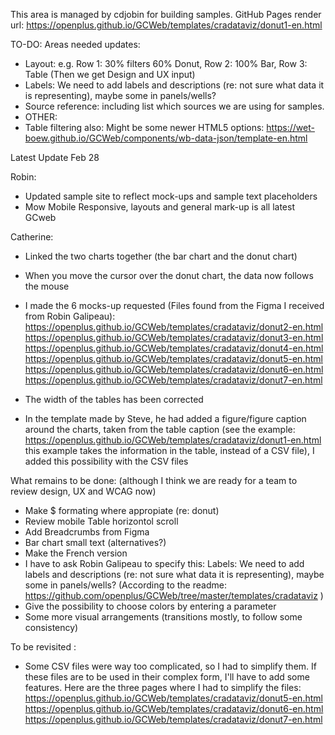 This area is managed by cdjobin for building samples.
GitHub Pages render url: https://openplus.github.io/GCWeb/templates/cradataviz/donut1-en.html

TO-DO: Areas needed updates:
- Layout: e.g. Row 1: 30% filters 60% Donut, Row 2: 100% Bar, Row 3: Table (Then we get Design and UX input)
- Labels: We need to add labels and descriptions (re: not sure what data it is representing), maybe some in panels/wells?
- Source reference: including list which sources we are using for samples.
- OTHER:
 - Table filtering also: Might be some newer HTML5 options: https://wet-boew.github.io/GCWeb/components/wb-data-json/template-en.html


Latest Update Feb 28

Robin: 
- Updated sample site to reflect mock-ups and sample text placeholders
- Mow Mobile Responsive, layouts and general mark-up is all latest GCweb

Catherine:
- Linked the two charts together (the bar chart and the donut chart)
- When you move the cursor over the donut chart, the data now follows the mouse
- I made the 6 mocks-up requested (Files found from the Figma I received from Robin Galipeau):
https://openplus.github.io/GCWeb/templates/cradataviz/donut2-en.html  
https://openplus.github.io/GCWeb/templates/cradataviz/donut3-en.html
https://openplus.github.io/GCWeb/templates/cradataviz/donut4-en.html
https://openplus.github.io/GCWeb/templates/cradataviz/donut5-en.html
https://openplus.github.io/GCWeb/templates/cradataviz/donut6-en.html
https://openplus.github.io/GCWeb/templates/cradataviz/donut7-en.html

- The width of the tables has been corrected
- In the template made by Steve, he had added a figure/figure caption around the charts, taken from the table caption (see the example: https://openplus.github.io/GCWeb/templates/cradataviz/donut1-en.html  this example takes the information in the table, instead of a CSV file), I added this possibility with the CSV files


What remains to be done: (although I think we are ready for a team to review design, UX and WCAG now)
- Make $ formating where appropiate (re: donut)
- Review mobile Table horizontol scroll
- Add Breadcrumbs from Figma
- Bar chart small text (alternatives?)
- Make the French version
- I have to ask Robin Galipeau to specify this: Labels: We need to add labels and descriptions (re: not sure what data it is representing), maybe some in panels/wells? (According to the readme: https://github.com/openplus/GCWeb/tree/master/templates/cradataviz )
- Give the possibility to choose colors by entering a parameter
- Some more visual arrangements (transitions mostly, to follow some consistency)

To be revisited :
- Some CSV files were way too complicated, so I had to simplify them. If these files are to be used in their complex form, I'll have to add some features. Here are the three pages where I had to simplify the files:
https://openplus.github.io/GCWeb/templates/cradataviz/donut5-en.html
https://openplus.github.io/GCWeb/templates/cradataviz/donut6-en.html
https://openplus.github.io/GCWeb/templates/cradataviz/donut7-en.html
